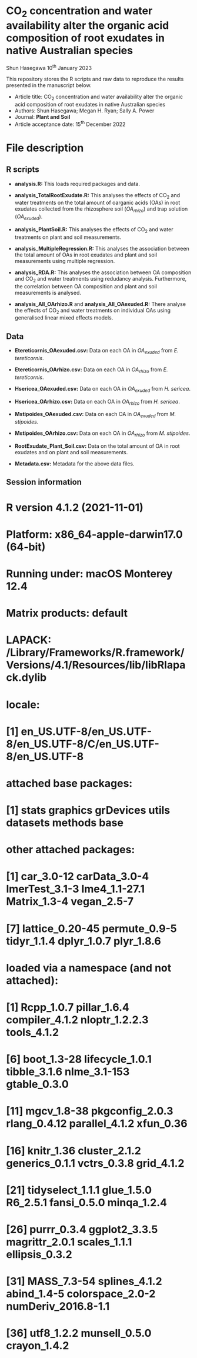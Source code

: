 CO<sub>2</sub> concentration and water availability alter the organic acid composition of root exudates in native Australian species
=======

Shun Hasegawa 10<sup>th</sup> January 2023

This repository stores the R scripts and raw data to reproduce the results presented in the manuscript below.

-   Article title: CO<sub>2</sub> concentration and water availability alter the organic acid composition of root exudates in native Australian species
-   Authors: Shun Hasegawa; Megan H. Ryan; Sally A. Power
-   Journal: **Plant and Soil**
-   Article acceptance date: 15<sup>th</sup> December 2022

# File description

## R scripts

-   **analysis.R:** This loads required packages and data.

-   **analysis_TotalRootExudate.R:** This analyses the effects of CO<sub>2</sub> and water treatments on the total amount of oarganic acids (OAs) in root exudates collected from the rhizosphere soil (*OA<sub>rhizo</sub>*) and trap solution (*OA<sub>exuded</sub>*).

-   **analysis_PlantSoil.R:** This analyses the effects of CO<sub>2</sub> and water treatments on plant and soil measurements.

-   **analysis_MultipleRegression.R:** This analyses the association between the total amount of OAs in root exudates and plant and soil measurements using multiple regression.

-   **analysis_RDA.R:** This analyses the association between OA composition and CO<sub>2</sub> and water treatments using redudancy analysis. Furthermore, the correlation between OA composition and plant and soil measurements is analysed.

-   **analysis_All_OArhizo.R** and **analysis_All_OAexuded.R:** There analyse the effects of CO<sub>2</sub> and water treatments on individual OAs using generalised linear mixed effects models.

## Data

-   **Etereticornis_OAexuded.csv:** Data on each OA in *OA<sub>exuded</sub>* from *E. tereticornis*.

-   **Etereticornis_OArhizo.csv:** Data on each OA in *OA<sub>rhizo</sub>* from *E. tereticornis*.

-   **Hsericea_OAexuded.csv:** Data on each OA in *OA<sub>exuded</sub>* from *H. sericea*.

-   **Hsericea_OArhizo.csv:** Data on each OA in *OA<sub>rhizo</sub>* from *H. sericea*.

-   **Mstipoides_OAexuded.csv:** Data on each OA in *OA<sub>exuded</sub>* from *M. stipoides*.

-   **Mstipoides_OArhizo.csv:** Data on each OA in *OA<sub>rhizo</sub>* from *M. stipoides*.

-   **RootExudate_Plant_Soil.csv:** Data on the total amount of OA in root exudates and on plant and soil measurements.

-   **Metadata.csv:** Metadata for the above data files.

## Session information

# R version 4.1.2 (2021-11-01)
# Platform: x86_64-apple-darwin17.0 (64-bit)
# Running under: macOS Monterey 12.4
# 
# Matrix products: default
# LAPACK: /Library/Frameworks/R.framework/Versions/4.1/Resources/lib/libRlapack.dylib
# 
# locale:
# [1] en_US.UTF-8/en_US.UTF-8/en_US.UTF-8/C/en_US.UTF-8/en_US.UTF-8
# 
# attached base packages:
# [1] stats     graphics  grDevices utils     datasets  methods   base     
# 
# other attached packages:
#  [1] car_3.0-12      carData_3.0-4   lmerTest_3.1-3  lme4_1.1-27.1   Matrix_1.3-4    vegan_2.5-7    
#  [7] lattice_0.20-45 permute_0.9-5   tidyr_1.1.4     dplyr_1.0.7     plyr_1.8.6     
# 
# loaded via a namespace (and not attached):
#  [1] Rcpp_1.0.7          pillar_1.6.4        compiler_4.1.2      nloptr_1.2.2.3      tools_4.1.2        
#  [6] boot_1.3-28         lifecycle_1.0.1     tibble_3.1.6        nlme_3.1-153        gtable_0.3.0       
# [11] mgcv_1.8-38         pkgconfig_2.0.3     rlang_0.4.12        parallel_4.1.2      xfun_0.36          
# [16] knitr_1.36          cluster_2.1.2       generics_0.1.1      vctrs_0.3.8         grid_4.1.2         
# [21] tidyselect_1.1.1    glue_1.5.0          R6_2.5.1            fansi_0.5.0         minqa_1.2.4        
# [26] purrr_0.3.4         ggplot2_3.3.5       magrittr_2.0.1      scales_1.1.1        ellipsis_0.3.2     
# [31] MASS_7.3-54         splines_4.1.2       abind_1.4-5         colorspace_2.0-2    numDeriv_2016.8-1.1
# [36] utf8_1.2.2          munsell_0.5.0       crayon_1.4.2  
